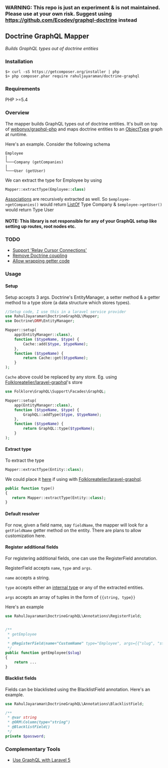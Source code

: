 ### WARNING: This repo is just an experiment & is not maintained. Please use at your own risk. Suggest using https://github.com/Ecodev/graphql-doctrine instead

## Doctrine GraphQL Mapper

_Builds GraphQL types out of doctrine entities_

### Installation
```
$> curl -sS https://getcomposer.org/installer | php
$> php composer.phar require rahuljayaraman/doctrine-graphql
```

### Requirements
PHP >=5.4

### Overview

The mapper builds GraphQL types out of doctrine entities. It's built on top of [webonyx/graphql-php](webonyx/graphql-php) and maps doctrine entities to an [ObjectType](http://webonyx.github.io/graphql-php/type-system/object-types/) graph at runtime.

Here's an example. Consider the following schema

```
Employee
│
└───Company (getCompanies)
|
└───User (getUser)
```

We can extract the type for Employee by using

```php
Mapper::extractType(Employee::class)
```
[Associations](http://docs.doctrine-project.org/projects/doctrine-orm/en/latest/reference/association-mapping.html) are recursively extracted as well. So `$employee->getCompanies()` would return [ListOf](http://webonyx.github.io/graphql-php/type-system/lists-and-nonnulls/) Type Company & `$employee->getUser()` would return Type User

#### NOTE: This library is not responsible for any of your GraphQL setup like setting up routes, root nodes etc.

### TODO

* [Support 'Relay Cursor Connections' ](https://github.com/rahuljayaraman/doctrine-graphql/issues/2)
* [Remove Doctrine coupling](https://github.com/rahuljayaraman/doctrine-graphql/issues/4)
* [Allow wrapping getter code](https://github.com/rahuljayaraman/doctrine-graphql/issues/3)

### Usage

#### Setup

Setup accepts 3 args. Doctrine's EntityManager, a setter method & a getter method to a type store (a data structure which stores types).

```php
//Setup code, I use this in a laravel service provider
use RahulJayaraman\DoctrineGraphQL\Mapper;
use Doctrine\ORM\EntityManager;

Mapper::setup(
    app(EntityManager::class),
    function ($typeName, $type) {
        Cache::add($type, $typeName);
    },
    function ($typeName) {
        return Cache::get($typeName);
    }
);
```

`Cache` above could be replaced by any store.
Eg. using [Folkloreatelier/laravel-graphql](https://github.com/Folkloreatelier/laravel-graphql)'s store

```php
use Folklore\GraphQL\Support\Facades\GraphQL;

Mapper::setup(
    app(EntityManager::class),
    function ($typeName, $type) {
        GraphQL::addType($type, $typeName);
    },
    function ($typeName) {
        return GraphQL::type($typeName);
    }
);
```


#### Extract type

To extract the type

```php
Mapper::extractType(Entity::class);
```

We could place it [here](https://github.com/Folkloreatelier/laravel-graphql#creating-a-query) if using with [Folkloreatelier/laravel-graphql](https://github.com/Folkloreatelier/laravel-graphql).

```php
public function type()
{
   return Mapper::extractType(Entity::class);
}
```

#### Default resolver

For now, given a field name, say `fieldName`, the mapper will look for a `getFieldName` getter method on the entity. There are plans to allow customization here.

#### Register additional fields

For registering additional fields, one can use the RegisterField annotation.

RegisterField accepts `name`, `type` and `args`.

`name` accepts a string.

`type` accepts either an [internal type](https://github.com/webonyx/graphql-php#internal-types) or any of the extracted entities.

`args` accepts an array of tuples in the form of `{{string, type}}`

Here's an example

```php
use RahulJayaraman\DoctrineGraphQL\Annotations\RegisterField;


/**
 * getEmployee
 *
 * @RegisterField(name="CustomName" type="Employee", args={{"slug", "string"}})
 */
public function getEmployee($slug)
{
    return ...
}
```

#### Blacklist fields

Fields can be blacklisted using the BlacklistField annotation. Here's an example.

```php
use RahulJayaraman\DoctrineGraphQL\Annotations\BlacklistField;

/**
 * @var string
 * @ORM\Column(type="string")
 * @BlacklistField()
 */
private $password;
```

### Complementary Tools
- [Use GraphQL with Laravel 5](https://github.com/Folkloreatelier/laravel-graphql)
